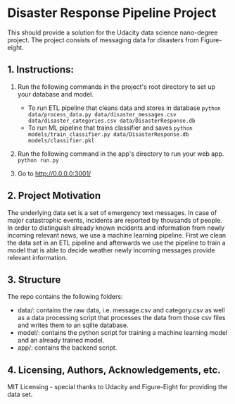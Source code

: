# Disaster Response Pipeline Project
This should provide a solution for the Udacity data science nano-degree project. The project consists of messaging data for disasters from Figure-eight.

## 1. Instructions:
1. Run the following commands in the project's root directory to set up your database and model.
    - To run ETL pipeline that cleans data and stores in database
        `python data/process_data.py data/disaster_messages.csv data/disaster_categories.csv data/DisasterResponse.db`
    - To run ML pipeline that trains classifier and saves
        `python models/train_classifier.py data/DisasterResponse.db models/classifier.pkl`

2. Run the following command in the app's directory to run your web app.
    `python run.py`
3. Go to http://0.0.0.0:3001/

## 2. Project Motivation
The underlying data set is a set of emergency text messages. In case of major catastrophic events, incidents are reported by thousands of people. In order to distinguish already known incidents and information from newly incoming relevant news, we use a machine learning pipeline.
First we clean the data set in an ETL pipeline and afterwards we use the pipeline to train a model that is able to decide weather newly incoming messages provide relevant information.

## 3. Structure
The repo contains the following folders:
- data/: contains the raw data, i.e. message.csv and category.csv as well as a data processing script that processes the data from those csv files and writes them to an sqlite database.
- model/: contains the python script for training a machine learning model and an already trained model.
- app/: contains the backend script.

## 4. Licensing, Authors, Acknowledgements, etc.
MIT Licensing - special thanks to Udacity and Figure-Eight for providing the data set.
